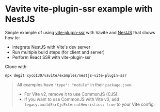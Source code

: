 # Vavite vite-plugin-ssr example with NestJS

Simple example of using [vite-plugin-ssr](https://vite-plugin-ssr.com) with Vavite and [NestJS](https://nestjs.com/) that shows how to:

- Integrate NestJS with Vite's dev server
- Run multiple build steps (for client and server)
- Perform React SSR with vite-plugin-ssr

Clone with:

```bash
npx degit cyco130/vavite/examples/nestjs-vite-plugin-ssr
```

> All examples have `"type": "module"` in their `package.json`.
>
> - For Vite v2, remove it to use CommonJS (CJS).
> - If you want to use CommonJS with Vite v3, add `legacy.buildSsrCjsExternalHeuristics: true` to your Vite config.